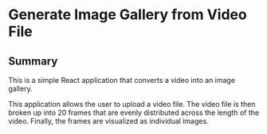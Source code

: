# Generate Image Gallery from Video File

## Summary
This is a simple React application that converts a video into an image gallery. 

This application allows the user to upload a video file. The video file is then broken up into 20 frames that are evenly distributed across the length of the video. Finally, the frames are visualized as individual images. 
